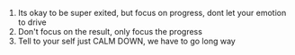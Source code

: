 1) Its okay to be super exited, but focus on progress, dont let your emotion to drive
2) Don't focus on the result, only focus the progress
3) Tell to your self just CALM DOWN, we have to go long way

